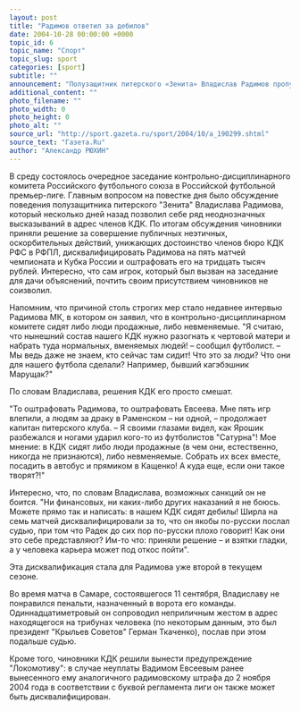 ```yaml
---
layout: post
title: "Радимов ответил за дебилов"
date: 2004-10-28 00:00:00 +0000
topic_id: 6
topic_name: "Спорт"
topic_slug: sport
categories: [sport]
subtitle: ""
announcement: "Полузащитник питерского «Зенита» Владислав Радимов пропустит финиш футбольного сезона. На состоявшемся в среду заседании КДК футболист был дисквалифицирован на пять матчей за ряд неэтичных высказываний в прессе."
additional_content: ""
photo_filename: ""
photo_width: 0
photo_height: 0
photo_alt: ""
source_url: "http://sport.gazeta.ru/sport/2004/10/a_190299.shtml"
source_text: "Газета.Ru"
author: "Александр РЮХИН"
---
```

В среду состоялось очередное заседание контрольно-дисциплинарного комитета Российского футбольного союза в Российской футбольной премьер-лиге. Главным вопросом на повестке дня было обсуждение поведения полузащитника питерского "Зенита" Владислава Радимова, который несколько дней назад позволил себе ряд неоднозначных высказываний в адрес членов КДК. По итогам обсуждения чиновники приняли решение за совершение публичных неэтичных, оскорбительных действий, унижающих достоинство членов бюро КДК РФС в РФПЛ, дисквалифицировать Радимова на пять матчей чемпионата и Кубка России и оштрафовать его на тридцать тысяч рублей. Интересно, что сам игрок, который был вызван на заседание для дачи объяснений, почтить своим присутствием чиновников не соизволил.

Напомним, что причиной столь строгих мер стало недавнее интервью Радимова МК, в котором он заявил, что в контрольно-дисциплинарном комитете сидят либо люди продажные, либо невменяемые. "Я считаю, что нынешний состав нашего КДК нужно разогнать к чертовой матери и набрать туда нормальных, вменяемых людей! – сообщил футболист. – Мы ведь даже не знаем, кто сейчас там сидит! Что это за люди? Что они для нашего футбола сделали? Например, бывший кагэбэшник Марущак?"

По словам Владислава, решения КДК его просто смешат.

"То оштрафовать Радимова, то оштрафовать Евсеева. Мне пять игр влепили, а людям за драку в Раменском – ни одной, – продолжает капитан питерского клуба. – Я своими глазами видел, как Ярошик разбежался и ногами ударил кого-то из футболистов "Сатурна"! Мое мнение: в КДК сидят либо люди продажные (в чем они, естественно, никогда не признаются), либо невменяемые. Собрать их всех вместе, посадить в автобус и прямиком в Кащенко! А куда еще, если они такое творят?!"

Интересно, что, по словам Владислава, возможных санкций он не боится. "Ни финансовых, ни каких-либо других наказаний я не боюсь. Можете прямо так и написать: в нашем КДК сидят дебилы! Ширла на семь матчей дисквалифицировали за то, что он якобы по-русски послал судью, при том что Радек до сих пор по-русски плохо говорит! Как они это себе представляют? Им-то что: приняли решение – и взятки гладки, а у человека карьера может под откос пойти".

Эта дисквалификация стала для Радимова уже второй в текущем сезоне.

Во время матча в Самаре, состоявшегося 11 сентября, Владиславу не понравился пенальти, назначенный в ворота его команды. Одиннадцатиметровый он сопроводил неприличным жестом в адрес находящегося на трибунах человека (по некоторым данным, это был президент "Крыльев Советов" Герман Ткаченко), послав при этом подальше судью.

Кроме того, чиновники КДК решили вынести предупреждение "Локомотиву": в случае неуплаты Вадимом Евсеевым ранее вынесенного ему аналогичного радимовскому штрафа до 2 ноября 2004 года в соответствии с буквой регламента лиги он также может быть дисквалифицирован.
